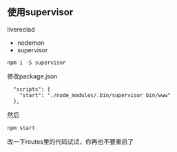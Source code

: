 ## 使用supervisor

livereolad

- nodemon
- supervisor

```
npm i -S supervisor
```

修改package.json

```
  "scripts": {
    "start": "./node_modules/.bin/supervisor bin/www"
  },
```

然后

```
npm start
```

改一下routes里的代码试试，你再也不要重启了
